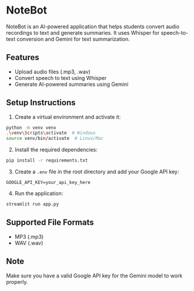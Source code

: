 # NoteBot

NoteBot is an AI-powered application that helps students convert audio recordings to text and generate summaries. It uses Whisper for speech-to-text conversion and Gemini for text summarization.

## Features
- Upload audio files (.mp3, .wav)
- Convert speech to text using Whisper
- Generate AI-powered summaries using Gemini

## Setup Instructions

1. Create a virtual environment and activate it:
```bash
python -m venv venv
.\venv\Scripts\activate  # Windows
source venv/bin/activate  # Linux/Mac
```

2. Install the required dependencies:
```bash
pip install -r requirements.txt
```

3. Create a `.env` file in the root directory and add your Google API key:
```
GOOGLE_API_KEY=your_api_key_here
```

4. Run the application:
```bash
streamlit run app.py
```

## Supported File Formats
- MP3 (.mp3)
- WAV (.wav)

## Note
Make sure you have a valid Google API key for the Gemini model to work properly. 